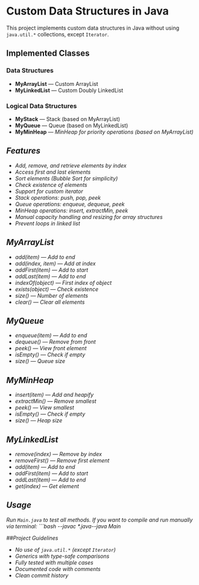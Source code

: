 # Custom Data Structures in Java

This project implements custom data structures in Java without using `java.util.*` collections, except `Iterator`.

## Implemented Classes

###  Data Structures
- **MyArrayList<T>** — Custom ArrayList
- **MyLinkedList<T>** — Custom Doubly LinkedList

### Logical Data Structures
- **MyStack<T>** — Stack (based on MyArrayList)
- **MyQueue<T>** — Queue (based on MyLinkedList)
- **MyMinHeap<i T>** — MinHeap for priority operations (based on MyArrayList)

## Features

- Add, remove, and retrieve elements by index
- Access first and last elements
- Sort elements (Bubble Sort for simplicity)
- Check existence of elements
- Support for custom iterator
- Stack operations: push, pop, peek
- Queue operations: enqueue, dequeue, peek
- MinHeap operations: insert, extractMin, peek
- Manual capacity handling and resizing for array structures
- Prevent loops in linked list

## MyArrayList
- add(item) — Add to end
- add(index, item) — Add at index
- addFirst(item) — Add to start
- addLast(item) — Add to end
- indexOf(object) — First index of object
- exists(object) — Check existence
-	size() — Number of elements
-	clear() — Clear all elements
 ## MyQueue
  - enqueue(item) — Add to end
  - dequeue() — Remove from front
  -  peek() — View front element
  - isEmpty() — Check if empty
  - size() — Queue size
## MyMinHeap
- insert(item) — Add and heapify
 - extractMin() — Remove smallest
 - peek() — View smallest
-  isEmpty() — Check if empty
- size() — Heap size
## MyLinkedList
- remove(index) — Remove by index
- removeFirst() — Remove first element
- add(item) — Add to end
-  addFirst(item) — Add to start
-    addLast(item) — Add to end
-    get(index) — Get element
## Usage

Run `Main.java` to test all methods.
If you want to compile and run manually via terminal: ```bash  --javac *.java--java Main

##Project Guidelines
- No use of `java.util.*` (except `Iterator`)
- Generics with type-safe comparisons
- Fully tested with multiple cases
- Documented code with comments
-  Clean commit history 
